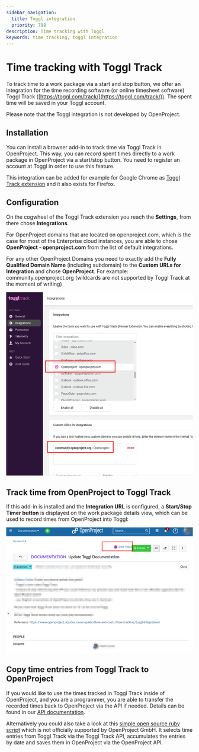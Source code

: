 ```yaml
---
sidebar_navigation:
  title: Toggl integration
  priority: 798
description: Time tracking with Toggl
keywords: time tracking, toggl integration
---
```


# Time tracking with Toggl Track

To track time to a work package via a start and stop button, we offer an integration for the time recording software (or online timesheet software) Toggl Track ([https://toggl.com/track/](https://toggl.com/track/)). The spent time will be saved in your Toggl account.

Please note that the Toggl integration is not developed by OpenProject.

## Installation

You can install a browser add-in to track time via Toggl Track in OpenProject. This way, you can record spent times directly to a work package in OpenProject via a start/stop button. You need to register an account at Toggl in order to use this feature.

This integration can be added for example for Google Chrome as [Toggl Track extension](https://chrome.google.com/webstore/detail/toggl-button-productivity/oejgccbfbmkkpaidnkphaiaecficdnfn) and it also exists for Firefox.

## Configuration

On the cogwheel of the Toggl Track extension you reach the **Settings**, from there chose **Integrations**.

For OpenProject domains that are located on openproject.com, which is the case for most of the Enterprise cloud instances, you are able to chose **OpenProject - openproject.com** from the list of default integrations.

For any other OpenProject Domains you need to exactly add the **Fully Qualified Domain Name** (including subdomain) to the **Custom URLs for Integration** and chose **OpenProject**. For example: community.openproject.org (wildcards are not supported by Toggl Track at the moment of writing)

![toggl-configuration-integrations-openproject](toggl-configuration-integrations-openproject.png)



## Track time from OpenProject to Toggl Track

If this add-in is installed and the **Integration URL** is configured, a **Start/Stop Timer button** is displayed on the work package details view, which can be used to record times from OpenProject into Toggl:

![toggl button openproject work package detail view](toggl-button-openproject-workpackage-detail-view.png)



## Copy time entries from Toggl Track to OpenProject

If you would like to use the times tracked in Toggl Track inside of OpenProject, and you are a programmer, you are able to transfer the recorded times back to OpenProject via the API if needed.
Details can be found in our [API documentation](../../../../api/).

Alternatively you could also take a look at this [simple open source ruby script](https://github.com/wielinde/toggl_track_to_openproject) which is not officially supported by OpenProject GmbH. It selects time entries from Toggl Track via the Toggl Track API, accumulates the entries by date and saves them in OpenProject via the OpenProject API.
